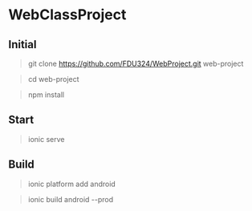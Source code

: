 # WebClassProject
## Initial

> git clone https://github.com/FDU324/WebProject.git web-project

> cd web-project

> npm install


## Start

> ionic serve

## Build

> ionic platform add android

> ionic build android --prod
